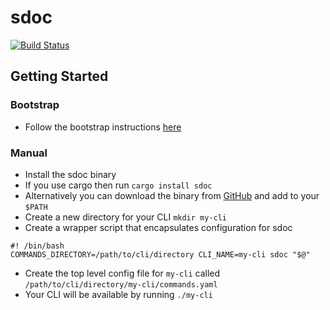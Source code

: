 # sdoc

[![Build Status](https://travis-ci.org/matthewwoodruff/sdoc.svg?branch=master)](https://travis-ci.org/matthewwoodruff/sdoc)

## Getting Started

### Bootstrap

- Follow the bootstrap instructions [here](https://github.com/matthewwoodruff/sdoc-bootstrap)


### Manual

- Install the sdoc binary
 - If you use cargo then run `cargo install sdoc`
 - Alternatively you can download the binary from [GitHub](https://github.com/matthewwoodruff/sdoc/releases) and add to your `$PATH`
- Create a new directory for your CLI `mkdir my-cli`
- Create a wrapper script that encapsulates configuration for sdoc

 ```
 #! /bin/bash
 COMMANDS_DIRECTORY=/path/to/cli/directory CLI_NAME=my-cli sdoc "$@"
 ```
- Create the top level config file for `my-cli` called `/path/to/cli/directory/my-cli/commands.yaml` 
- Your CLI will be available by running `./my-cli`
